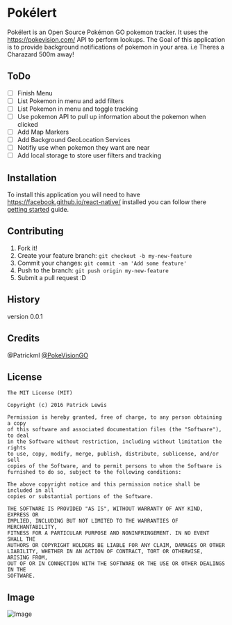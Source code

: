 # Pokélert
Pokélert is an Open Source Pokémon GO pokemon tracker. It uses the https://pokevision.com/ API to perform lookups. The Goal of this application is to provide background notifications of pokemon in your area. i.e Theres a Charazard 500m away!

## ToDo
- [ ]  Finish Menu
- [ ]  List Pokemon in menu and add filters
- [ ]  List Pokemon in menu and toggle tracking
- [ ]  Use pokemon API to pull up information about the pokemon when clicked
- [ ]  Add Map Markers 
- [ ]  Add Background GeoLocation Services
- [ ]  Notifiy use when pokemon they want are near
- [ ]  Add local storage to store user filters and tracking

## Installation

To install this application you will need to have https://facebook.github.io/react-native/ installed you can follow there [getting started](https://facebook.github.io/react-native/docs/getting-started.html#content) guide.

## Contributing

1. Fork it!
2. Create your feature branch: `git checkout -b my-new-feature`
3. Commit your changes: `git commit -am 'Add some feature'`
4. Push to the branch: `git push origin my-new-feature`
5. Submit a pull request :D

## History

version 0.0.1

## Credits

@Patrickml
[@PokeVisionGO](https://twitter.com/pokevisiongo)

## License

```
The MIT License (MIT)

Copyright (c) 2016 Patrick Lewis

Permission is hereby granted, free of charge, to any person obtaining a copy
of this software and associated documentation files (the "Software"), to deal
in the Software without restriction, including without limitation the rights
to use, copy, modify, merge, publish, distribute, sublicense, and/or sell
copies of the Software, and to permit persons to whom the Software is
furnished to do so, subject to the following conditions:

The above copyright notice and this permission notice shall be included in all
copies or substantial portions of the Software.

THE SOFTWARE IS PROVIDED "AS IS", WITHOUT WARRANTY OF ANY KIND, EXPRESS OR
IMPLIED, INCLUDING BUT NOT LIMITED TO THE WARRANTIES OF MERCHANTABILITY,
FITNESS FOR A PARTICULAR PURPOSE AND NONINFRINGEMENT. IN NO EVENT SHALL THE
AUTHORS OR COPYRIGHT HOLDERS BE LIABLE FOR ANY CLAIM, DAMAGES OR OTHER
LIABILITY, WHETHER IN AN ACTION OF CONTRACT, TORT OR OTHERWISE, ARISING FROM,
OUT OF OR IN CONNECTION WITH THE SOFTWARE OR THE USE OR OTHER DEALINGS IN THE
SOFTWARE.
```

## Image
![Image](https://cloud.githubusercontent.com/assets/7581369/17268331/5aed152e-55f5-11e6-8ef8-817c4271eb04.png)


